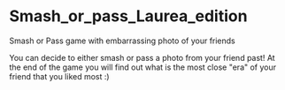 # Smash_or_pass_Laurea_edition
Smash or Pass game with embarrassing photo of your friends 

You can decide to either smash or pass a photo from your friend past!
At the end of the game you will find out what is the most close "era" of your friend that you liked most :) 